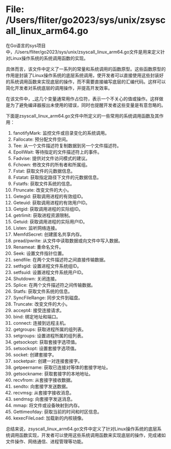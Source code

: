 # File: /Users/fliter/go2023/sys/unix/zsyscall_linux_arm64.go

在Go语言的sys项目中，/Users/fliter/go2023/sys/unix/zsyscall_linux_arm64.go文件是用来定义针对Linux操作系统的系统调用函数的实现。

具体而言，该文件中定义了一系列的常量和系统调用的函数原型。这些函数原型的作用是封装了Linux操作系统的底层系统调用，使开发者可以直接使用这些封装好的系统调用函数来实现底层的操作，而不需要直接编写底层的汇编代码。这样可以简化开发者对系统底层的调用操作，并提高开发效率。

在该文件中，_这几个变量通常用作占位符，表示一个不关心的值或操作。这样做是为了避免编译器报出未使用的错误，同时也提醒开发者这些变量是有意忽略的。

下面是zsyscall_linux_arm64.go文件中所定义的一些常用的系统调用函数及其作用：

1. fanotifyMark: 监控文件或目录变化的系统调用。
2. Fallocate: 预分配文件空间。
3. Tee: 从一个文件描述符复制数据到另一个文件描述符。
4. EpollWait: 等待指定的文件描述符上的事件。
5. Fadvise: 提供对文件访问模式的建议。
6. Fchown: 修改文件的所有者和所属组。
7. Fstat: 获取文件的元数据信息。
8. Fstatat: 获取指定路径下文件的元数据信息。
9. Fstatfs: 获取文件系统的信息。
10. Ftruncate: 改变文件的大小。
11. Getegid: 获取调用进程的有效组ID。
12. Geteuid: 获取调用进程的有效用户ID。
13. Getgid: 获取调用进程的实际组ID。
14. getrlimit: 获取进程资源限制。
15. Getuid: 获取调用进程的实际用户ID。
16. Listen: 监听网络连接。
17. MemfdSecret: 创建匿名共享内存。
18. pread/pwrite: 从文件中读取数据或向文件中写入数据。
19. Renameat: 重命名文件。
20. Seek: 设置文件指针位置。
21. sendfile: 在两个文件描述符之间直接传输数据。
22. setfsgid: 设置进程文件系统组ID。
23. setfsuid: 设置进程文件系统用户ID。
24. Shutdown: 关闭连接。
25. Splice: 在两个文件描述符之间传输数据。
26. Statfs: 获取文件系统的信息。
27. SyncFileRange: 同步文件到磁盘。
28. Truncate: 改变文件的大小。
29. accept4: 接受连接请求。
30. bind: 绑定地址和端口。
31. connect: 连接到远程主机。
32. getgroups: 获取进程所属的组列表。
33. setgroups: 设置进程所属的组列表。
34. getsockopt: 获取套接字选项值。
35. setsockopt: 设置套接字选项值。
36. socket: 创建套接字。
37. socketpair: 创建一对连接套接字。
38. getpeername: 获取已连接对等体的套接字地址。
39. getsockname: 获取套接字的本地地址。
40. recvfrom: 从套接字接收数据。
41. sendto: 向套接字发送数据。
42. recvmsg: 从套接字接收消息。
43. sendmsg: 向套接字发送消息。
44. mmap: 将文件或设备映射到内存。
45. Gettimeofday: 获取当前的时间和时区信息。
46. kexecFileLoad: 加载新的内核镜像。

总结来说，zsyscall_linux_arm64.go文件中定义了针对Linux操作系统的底层系统调用函数实现，开发者可以使用这些系统调用函数来实现底层的操作，完成诸如文件操作、网络通信、进程管理等功能。


